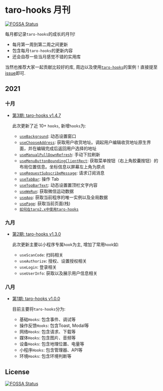 # taro-hooks 月刊
[![FOSSA Status](https://app.fossa.com/api/projects/git%2Bgithub.com%2Ftaro-hooks%2Fmonthly.svg?type=shield)](https://app.fossa.com/projects/git%2Bgithub.com%2Ftaro-hooks%2Fmonthly?ref=badge_shield)


每月都记录`taro-hooks`的成长的月刊!  

- 每月第一周到第二周之间更新
- 包含每月`taro-hooks`的更新内容
- 还会自荐一些当月感觉不错的实用库

当然也推荐大家一起贡献比较好的库, 周边以及使用[`taro-hooks`](https://github.com/innocces/taro-hooks)的案例！直接提至[issue](https://github.com/taro-hooks/monthly/issues)即可.

## 2021
### 十月

- [第3期: taro-hooks v1.4.7](https://github.com/taro-hooks/monthly/blob/main/issues/issue-1008-v1.4.7.md)

  此次更新了近 10+ `hooks`, 新增`hooks`为:    
  - [`useBackground`](https://taro-hooks-innocces.vercel.app/hooks/layout/use-background): 动态设置窗口
  - [`useChooseAddress`](https://taro-hooks-innocces.vercel.app/hooks/wechat/use-choose-address): 获取用户收货地址。调起用户编辑收货地址原生界面，并在编辑完成后返回用户选择的地址
  - [`useManualPullDownRefresh`](https://taro-hooks-innocces.vercel.app/hooks/layout/use-manual-pull-down-refresh): 手动下拉刷新
  - [`useMenuButtonBoundingClientRect`](https://taro-hooks-innocces.vercel.app/hooks/wechat/use-menu-button-bounding-client-rect): 获取菜单按钮（右上角胶囊按钮）的布局位置信息。坐标信息以屏幕左上角为原点
  - [`useRequestSubscribeMessage`](https://taro-hooks-innocces.vercel.app/hooks/wechat/use-request-subscribe-message): 请求订阅消息
  - [`useTabBar`](https://taro-hooks-innocces.vercel.app/hooks/layout/use-tab-bar): 操作 Tab
  - [`useTopBarText`](https://taro-hooks-innocces.vercel.app/hooks/wechat/use-top-bar-text): 动态设置置顶栏文字内容
  - [`useWeRun`](https://taro-hooks-innocces.vercel.app/hooks/wechat/use-we-run): 获取微信运动数据
  - [`useApp`](https://taro-hooks-innocces.vercel.app/hooks/basic/use-app): 获取当前程序的唯一实例以及全局数据
  - [`usePage`](https://taro-hooks-innocces.vercel.app/hooks/basic/use-page): 获取当前页面(栈)
  - [`如何在taro2.x中使用taro-hooks`](https://github.com/taro-hooks/taro-hooks-demo-for-taro2.x)

### 九月

- [第2期: taro-hooks v1.3.0](https://github.com/taro-hooks/monthly/blob/main/issues/issue-0911-v1.3.0.md)
  
  此次更新主要以小程序专属`hook`为主, 增加了常用`hook`如:    
  - `useScanCode`: 扫码相关
  - `useAuthorize`: 授权、设置授权相关
  - `useLogin`: 登录相关
  - `useUserInfo`: 获取以及展示用户信息相关

### 八月

- [第1期: taro-hooks v1.0.0](https://github.com/taro-hooks/monthly/blob/main/issues/issue-0815-v1.0.0.md)
  
  目前主要将`taro-hooks`分为:   
  - 基础`Hooks`: 包含事件、调试等
  - 操作反馈`Hooks`: 包含Toast, Modal等
  - 网络`Hooks`: 包含请求、下载等
  - 媒体`Hooks`: 包含图片、音频等
  - 设备`Hooks`: 包含地理位置、电量等
  - 小程序`Hooks`: 包含管理器、API等
  - 环境`Hooks`: 包含环境判断等


## License
[![FOSSA Status](https://app.fossa.com/api/projects/git%2Bgithub.com%2Ftaro-hooks%2Fmonthly.svg?type=large)](https://app.fossa.com/projects/git%2Bgithub.com%2Ftaro-hooks%2Fmonthly?ref=badge_large)